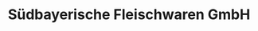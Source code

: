 ---
title: "Südbayerische Fleischwaren GmbH"
url: /strasslach-dingharting/suedbayerische-fleischwaren-gmbh/
shop: Metzgerei
---